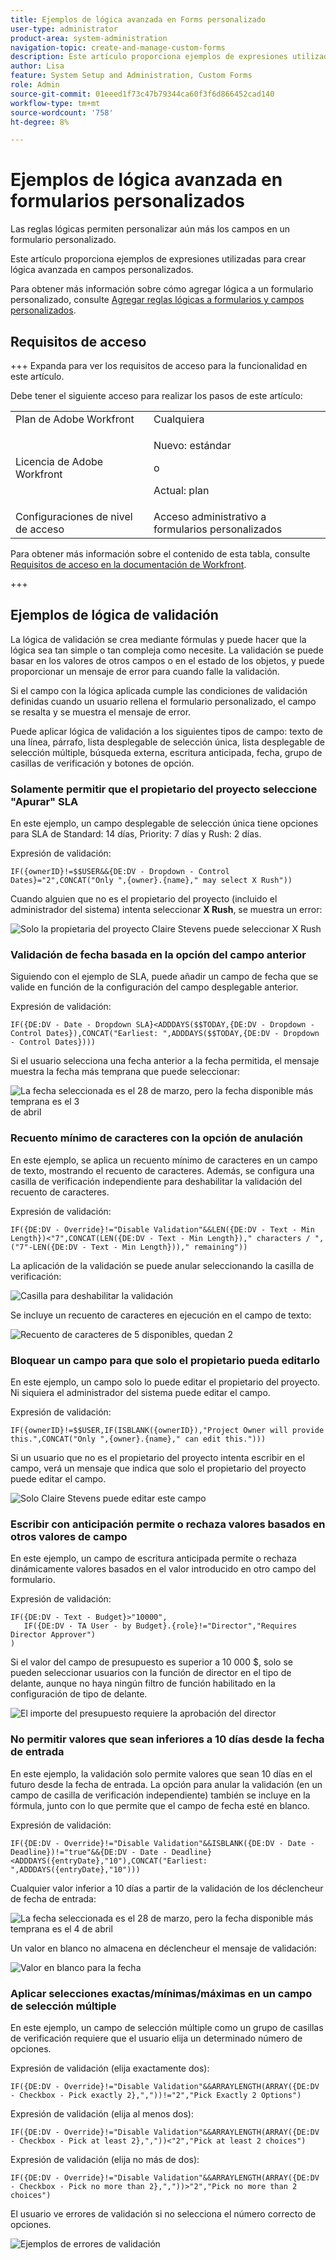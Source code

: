 ```yaml
---
title: Ejemplos de lógica avanzada en Forms personalizado
user-type: administrator
product-area: system-administration
navigation-topic: create-and-manage-custom-forms
description: Este artículo proporciona ejemplos de expresiones utilizadas para crear lógica avanzada en campos personalizados.
author: Lisa
feature: System Setup and Administration, Custom Forms
role: Admin
source-git-commit: 01eeed1f73c47b79344ca60f3f6d866452cad140
workflow-type: tm+mt
source-wordcount: '758'
ht-degree: 8%

---
```


# Ejemplos de lógica avanzada en formularios personalizados

Las reglas lógicas permiten personalizar aún más los campos en un formulario personalizado.

Este artículo proporciona ejemplos de expresiones utilizadas para crear lógica avanzada en campos personalizados.

Para obtener más información sobre cómo agregar lógica a un formulario personalizado, consulte [Agregar reglas lógicas a formularios y campos personalizados](/help/quicksilver/administration-and-setup/customize-workfront/create-manage-custom-forms/form-designer/design-a-form/display-skip-logic-form-designer.md).

## Requisitos de acceso

+++ Expanda para ver los requisitos de acceso para la funcionalidad en este artículo.

Debe tener el siguiente acceso para realizar los pasos de este artículo:

<table style="table-layout:auto"> 
 <col> 
 <col> 
 <tbody> 
  <tr data-mc-conditions=""> 
   <td role="rowheader">Plan de Adobe Workfront </td> 
   <td>Cualquiera</td> 
  </tr> 
  <tr> 
   <td role="rowheader">Licencia de Adobe Workfront</td> 
   <td>
   <p>Nuevo: estándar</p>
   <p>o</p>
   <p>Actual: plan</p></td> 
  </tr> 
  <tr data-mc-conditions=""> 
   <td role="rowheader">Configuraciones de nivel de acceso</td> 
   <td>Acceso administrativo a formularios personalizados </td> 
  </tr>  
 </tbody> 
</table>

Para obtener más información sobre el contenido de esta tabla, consulte [Requisitos de acceso en la documentación de Workfront](/help/quicksilver/administration-and-setup/add-users/access-levels-and-object-permissions/access-level-requirements-in-documentation.md).

+++

## Ejemplos de lógica de validación

La lógica de validación se crea mediante fórmulas y puede hacer que la lógica sea tan simple o tan compleja como necesite. La validación se puede basar en los valores de otros campos o en el estado de los objetos, y puede proporcionar un mensaje de error para cuando falle la validación.

Si el campo con la lógica aplicada cumple las condiciones de validación definidas cuando un usuario rellena el formulario personalizado, el campo se resalta y se muestra el mensaje de error.

Puede aplicar lógica de validación a los siguientes tipos de campo: texto de una línea, párrafo, lista desplegable de selección única, lista desplegable de selección múltiple, búsqueda externa, escritura anticipada, fecha, grupo de casillas de verificación y botones de opción.

### Solamente permitir que el propietario del proyecto seleccione &quot;Apurar&quot; SLA

En este ejemplo, un campo desplegable de selección única tiene opciones para SLA de Standard: 14 días, Priority: 7 días y Rush: 2 días.

Expresión de validación:

```
IF({ownerID}!=$$USER&&{DE:DV - Dropdown - Control Dates}="2",CONCAT("Only ",{owner}.{name}," may select X Rush"))
```

Cuando alguien que no es el propietario del proyecto (incluido el administrador del sistema) intenta seleccionar **X Rush**, se muestra un error:

![Solo la propietaria del proyecto Claire Stevens puede seleccionar X Rush](assets/sla-xrush.png)

### Validación de fecha basada en la opción del campo anterior

Siguiendo con el ejemplo de SLA, puede añadir un campo de fecha que se valide en función de la configuración del campo desplegable anterior.

Expresión de validación:

```
IF({DE:DV - Date - Dropdown SLA}<ADDDAYS($$TODAY,{DE:DV - Dropdown - Control Dates}),CONCAT("Earliest: ",ADDDAYS($$TODAY,{DE:DV - Dropdown - Control Dates})))
```

Si el usuario selecciona una fecha anterior a la fecha permitida, el mensaje muestra la fecha más temprana que puede seleccionar:

![La fecha seleccionada es el 28 de marzo, pero la fecha disponible más temprana es el 3](assets/date-validation-based-on-previous-choice.png) de abril

### Recuento mínimo de caracteres con la opción de anulación

En este ejemplo, se aplica un recuento mínimo de caracteres en un campo de texto, mostrando el recuento de caracteres. Además, se configura una casilla de verificación independiente para deshabilitar la validación del recuento de caracteres.

Expresión de validación:

```
IF({DE:DV - Override}!="Disable Validation"&&LEN({DE:DV - Text - Min Length})<"7",CONCAT(LEN({DE:DV - Text - Min Length})," characters / ",("7"-LEN({DE:DV - Text - Min Length}))," remaining"))
```

La aplicación de la validación se puede anular seleccionando la casilla de verificación:

![Casilla para deshabilitar la validación](assets/disable-validation-checkbox.png)

Se incluye un recuento de caracteres en ejecución en el campo de texto:

![Recuento de caracteres de 5 disponibles, quedan 2](assets/running-character-count.png)

### Bloquear un campo para que solo el propietario pueda editarlo

En este ejemplo, un campo solo lo puede editar el propietario del proyecto. Ni siquiera el administrador del sistema puede editar el campo.

Expresión de validación:

```
IF({ownerID}!=$$USER,IF(ISBLANK({ownerID}),"Project Owner will provide this.",CONCAT("Only ",{owner}.{name}," can edit this.")))
```

Si un usuario que no es el propietario del proyecto intenta escribir en el campo, verá un mensaje que indica que solo el propietario del proyecto puede editar el campo.

![Solo Claire Stevens puede editar este campo](assets/only-project-owner-can-edit.png)

### Escribir con anticipación permite o rechaza valores basados en otros valores de campo

En este ejemplo, un campo de escritura anticipada permite o rechaza dinámicamente valores basados en el valor introducido en otro campo del formulario.

Expresión de validación:

```
IF({DE:DV - Text - Budget}>"10000",
   IF({DE:DV - TA User - by Budget}.{role}!="Director","Requires Director Approver")
)
```

Si el valor del campo de presupuesto es superior a 10 000 $, solo se pueden seleccionar usuarios con la función de director en el tipo de delante, aunque no haya ningún filtro de función habilitado en la configuración de tipo de delante.

![El importe del presupuesto requiere la aprobación del director](assets/budget-director.png)

### No permitir valores que sean inferiores a 10 días desde la fecha de entrada

En este ejemplo, la validación solo permite valores que sean 10 días en el futuro desde la fecha de entrada. La opción para anular la validación (en un campo de casilla de verificación independiente) también se incluye en la fórmula, junto con lo que permite que el campo de fecha esté en blanco.

Expresión de validación:

```
IF({DE:DV - Override}!="Disable Validation"&&ISBLANK({DE:DV - Date - Deadline})!="true"&&{DE:DV - Date - Deadline}<ADDDAYS({entryDate},"10"),CONCAT("Earliest: ",ADDDAYS({entryDate},"10")))
```

Cualquier valor inferior a 10 días a partir de la validación de los déclencheur de fecha de entrada:

![La fecha seleccionada es el 28 de marzo, pero la fecha disponible más temprana es el 4 de abril](assets/earliest-deadline-date.png)

Un valor en blanco no almacena en déclencheur el mensaje de validación:

![Valor en blanco para la fecha](assets/blank-date-allowed.png)

### Aplicar selecciones exactas/mínimas/máximas en un campo de selección múltiple

En este ejemplo, un campo de selección múltiple como un grupo de casillas de verificación requiere que el usuario elija un determinado número de opciones.

Expresión de validación (elija exactamente dos):

```
IF({DE:DV - Override}!="Disable Validation"&&ARRAYLENGTH(ARRAY({DE:DV - Checkbox - Pick exactly 2},","))!="2","Pick Exactly 2 Options")
```

Expresión de validación (elija al menos dos):

```
IF({DE:DV - Override}!="Disable Validation"&&ARRAYLENGTH(ARRAY({DE:DV - Checkbox - Pick at least 2},","))<"2","Pick at least 2 choices")
```

Expresión de validación (elija no más de dos):

```
IF({DE:DV - Override}!="Disable Validation"&&ARRAYLENGTH(ARRAY({DE:DV - Checkbox - Pick no more than 2},","))>"2","Pick no more than 2 choices")
```

El usuario ve errores de validación si no selecciona el número correcto de opciones.

![Ejemplos de errores de validación](assets/min-max-selections.png)
